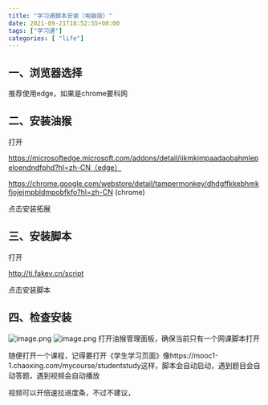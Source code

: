 ```yaml
---
title: "学习通脚本安装（电脑版）"
date: 2021-09-21T18:52:55+08:00
tags: ["学习通"]
categories: [ "life"]
---
```


## 一、浏览器选择

推荐使用edge，如果是chrome要科网

## 二、安装油猴


打开

https://microsoftedge.microsoft.com/addons/detail/iikmkjmpaadaobahmlepeloendndfphd?hl=zh-CN（edge）

https://chrome.google.com/webstore/detail/tampermonkey/dhdgffkkebhmkfjojejmpbldmpobfkfo?hl=zh-CN  (chrome)

点击安装拓展

## 三、安装脚本

打开

http://ti.fakev.cn/script

点击安装脚本

## 四、检查安装 

![image.png](https://pic4.zhimg.com/v2-c459ea4eed0054579dbfdcb33c95f9a5_r.jpg)
![image.png](https://pic4.zhimg.com/v2-10e2b729a9fd948eeb2d41f74703ef87_r.jpg)
打开油猴管理面板，确保当前只有一个网课脚本打开

随便打开一个课程，记得要打开《学生学习页面》像https://mooc1-1.chaoxing.com/mycourse/studentstudy这样，脚本会自动启动，遇到题目会自动答题，遇到视频会自动播放

视频可以开倍速拉进度条，不过不建议，
